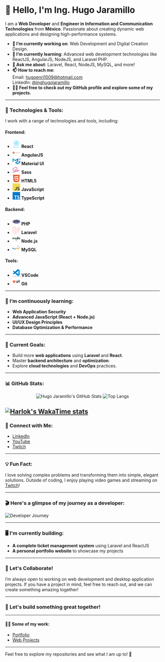 # 👋 Hello, I'm Ing. Hugo Jaramillo

I am a **Web Developer** and **Engineer in Information and Communication Technologies** from **México**. Passionate about creating dynamic web applications and designing high-performance systems.

- **🔭 I’m currently working on**: Web Development and Digital Creation Design.
- **🌱 I’m currently learning**: Advanced web development technologies like ReactJS, AngularJS, NodeJS, and Laravel PHP.
- **💬 Ask me about**: Laravel, React, NodeJS, MySQL, and more!
- **📫 How to reach me**:  
  Email: [hugoenri1009@hotmail.com](mailto:hugoenri1009@hotmail.com)  
  LinkedIn: [@inghugojaramillo](https://www.linkedin.com/in/inghugojaramillo/)
- **👨‍💻 Feel free to check out my GitHub profile and explore some of my projects.**

---

### 🔧 Technologies & Tools:

I work with a range of technologies and tools, including:

#### Frontend:
- <img src="https://github.com/devicons/devicon/blob/master/icons/react/react-original-wordmark.svg" width="25" height="25"/> **React**
- <img src="https://github.com/devicons/devicon/blob/master/icons/angularjs/angularjs-plain-wordmark.svg" width="25" height="25"/> **AngularJS**
- <img src="https://github.com/devicons/devicon/blob/master/icons/materialui/materialui-original.svg" width="25" height="25"/> **Material UI**
- <img src="https://github.com/devicons/devicon/blob/master/icons/sass/sass-original.svg" width="25" height="25"/> **Sass**
- <img src="https://github.com/devicons/devicon/blob/master/icons/html5/html5-original.svg" width="25" height="25"/> **HTML5**
- <img src="https://github.com/devicons/devicon/blob/master/icons/javascript/javascript-original.svg" width="25" height="25"/> **JavaScript**
- <img src="https://github.com/devicons/devicon/blob/master/icons/typescript/typescript-original.svg" width="25" height="25"/> **TypeScript**

#### Backend:
- <img src="https://github.com/devicons/devicon/blob/master/icons/php/php-original.svg" width="25" height="25"/> **PHP**
- <img src="https://github.com/devicons/devicon/blob/master/icons/laravel/laravel-line.svg" width="25" height="25"/> **Laravel**
- <img src="https://github.com/devicons/devicon/blob/master/icons/nodejs/nodejs-original-wordmark.svg" width="25" height="25"/> **Node.js**
- <img src="https://github.com/devicons/devicon/blob/master/icons/mysql/mysql-original-wordmark.svg" width="25" height="25"/> **MySQL**

#### Tools:
- <img src="https://github.com/devicons/devicon/blob/master/icons/vscode/vscode-original-wordmark.svg" width="25" height="25"/> **VSCode**
- <img src="https://github.com/devicons/devicon/blob/master/icons/git/git-original-wordmark.svg" width="25" height="25"/> **Git**

---

### 🌱 I’m continuously learning:
- **Web Application Security**
- **Advanced JavaScript (React + Node.js)**
- **UI/UX Design Principles**
- **Database Optimization & Performance**

---

### 🎯 Current Goals:
- Build more **web applications** using **Laravel** and **React**.
- Master **backend architecture** and **optimization**.
- Explore **cloud technologies** and **DevOps** practices.

---

### 📊 GitHub Stats:

<div align="center">
  <!-- GitHub Stats (con íconos) -->
  <img src="https://github-readme-stats.vercel.app/api?username=PromiseYoung&show_icons=true&theme=dark" alt="Hugo Jaramillo's GitHub Stats" width="40%" />

  <!-- Top Lenguajes más usados -->
  <img src="https://github-readme-stats.vercel.app/api/top-langs/?username=PromiseYoung&theme=dark&layout=compact" alt="Top Langs" width="40%" />
</div>

[![Harlok's WakaTime stats](https://github-readme-stats.vercel.app/api/wakatime?username=PromiseYoung)](https://github.com/anuraghazra/github-readme-stats)
---

### 🌟 Connect with Me:

- [LinkedIn](https://www.linkedin.com/in/inghugojaramillo/)
- [YouTube](https://www.youtube.com/channel/UCMzYf5QBRcezn1h6tLeMg5Q)
- [Twitch](https://www.twitch.tv/theyoung7)

---

### 💡 Fun Fact:
I love solving complex problems and transforming them into simple, elegant solutions. Outside of coding, I enjoy playing video games and streaming on [Twitch](https://www.twitch.tv/theyoung7)!

---

### 🎬 Here's a glimpse of my journey as a developer:

![Developer Journey](https://media.giphy.com/media/dWesBcTLavkZuG35MI/giphy.gif)

---

### 🖥️ I'm currently building:

- **A complete ticket management system** using Laravel and ReactJS
- **A personal portfolio website** to showcase my projects

---

### 🙏 Let's Collaborate!

I’m always open to working on web development and desktop application projects. If you have a project in mind, feel free to reach out, and we can create something amazing together!

---

### 🚀 Let's build something great together!

---

#### 👨‍💻 Some of my work:
- [Portfolio](https://theyoungdev.netlify.app/)
- [Web Projects](https://github.com/PromiseYoung)

---

Feel free to explore my repositories and see what I am up to! 🚀
